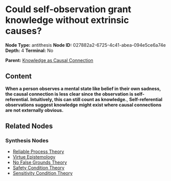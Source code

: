 # Could self-observation grant knowledge without extrinsic causes?

**Node Type:** antithesis
**Node ID:** 027882a2-6725-4c41-abea-094e5ce6a74e
**Depth:** 4
**Terminal:** No

**Parent:** [Knowledge as Causal Connection](knowledge-as-causal-connection-synthesis-95615853-7820-465a-9327-435da2f900ff.md)

## Content

**When a person observes a mental state like belief in their own sadness, the causal connection is less clear since the observation is self-referential. Intuitively, this can still count as knowledge.**, **Self-referential observations suggest knowledge might exist where causal connections are not externally obvious.**

## Related Nodes

### Synthesis Nodes

- [Reliable Process Theory](reliable-process-theory-synthesis-79322fb4-5441-4bc2-8851-2668aaaa871c.md)
- [Virtue Epistemology](virtue-epistemology-synthesis-2084e100-6a04-4de4-8dc4-2a6a821fc697.md)
- [No False Grounds Theory](no-false-grounds-theory-synthesis-3b9416cd-18f2-445d-8af2-cf5d32731b45.md)
- [Safety Condition Theory](safety-condition-theory-synthesis-bd10fe7c-d6d6-4125-abbf-9845efeb7ced.md)
- [Sensitivity Condition Theory](sensitivity-condition-theory-synthesis-b3ea5ac4-2431-4fd4-892a-66cdbebd7a21.md)
